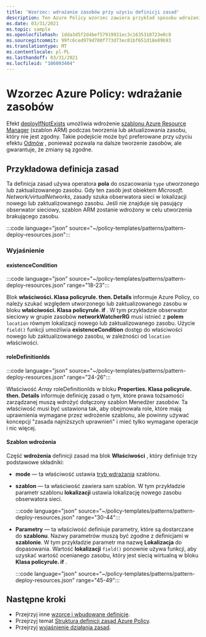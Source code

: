 ```yaml
---
title: 'Wzorzec: wdrażanie zasobów przy użyciu definicji zasad'
description: Ten Azure Policy wzorzec zawiera przykład sposobu wdrażania zasobów przy użyciu definicji zasad deployIfNotExists.
ms.date: 03/31/2021
ms.topic: sample
ms.openlocfilehash: 1dda3d5f2d4bef57919931ec3c1635310723e0c8
ms.sourcegitcommit: 99fc6ced979d780f773d73ec01bf651d18e89b93
ms.translationtype: MT
ms.contentlocale: pl-PL
ms.lasthandoff: 03/31/2021
ms.locfileid: "106093404"
---
```

# <a name="azure-policy-pattern-deploy-resources"></a>Wzorzec Azure Policy: wdrażanie zasobów

Efekt [deployIfNotExists](../concepts/effects.md#deployifnotexists) umożliwia wdrożenie [szablonu Azure Resource Manager](../../../azure-resource-manager/templates/overview.md) (szablon ARM) podczas tworzenia lub aktualizowania zasobu, który nie jest zgodny. Takie podejście może być preferowane przy użyciu efektu [Odmów](../concepts/effects.md#deny) , ponieważ pozwala na dalsze tworzenie zasobów, ale gwarantuje, że zmiany są zgodne.

## <a name="sample-policy-definition"></a>Przykładowa definicja zasad

Ta definicja zasad używa operatora **pola** do oszacowania `type` utworzonego lub zaktualizowanego zasobu. Gdy ten zasób jest obiektem _Microsoft. Network/virtualNetworks_, zasady szuka obserwatora sieci w lokalizacji nowego lub zaktualizowanego zasobu. Jeśli nie znajduje się pasujący obserwator sieciowy, szablon ARM zostanie wdrożony w celu utworzenia brakującego zasobu.

:::code language="json" source="~/policy-templates/patterns/pattern-deploy-resources.json":::

### <a name="explanation"></a>Wyjaśnienie

#### <a name="existencecondition"></a>existenceCondition

:::code language="json" source="~/policy-templates/patterns/pattern-deploy-resources.json" range="18-23":::

Blok **właściwości. Klasa policyrule. then. Details** informuje Azure Policy, co należy szukać względem utworzonego lub zaktualizowanego zasobu w bloku **właściwości. Klasa policyrule. if** . W tym przykładzie obserwator sieciowy w grupie zasobów **networkWatcherRG** musi istnieć z **polem** `location` równym lokalizacji nowego lub zaktualizowanego zasobu. Użycie `field()` funkcji umożliwia **existenceCondition** dostęp do właściwości nowego lub zaktualizowanego zasobu, w zależności od `location` właściwości.

#### <a name="roledefinitionids"></a>roleDefinitionIds

:::code language="json" source="~/policy-templates/patterns/pattern-deploy-resources.json" range="24-26":::

Właściwość  _Array_ roleDefinitionIds w bloku **Properties. Klasa policyrule. then. Details** informuje definicję zasad o tym, które prawa tożsamości zarządzanej muszą wdrożyć dołączony szablon Menedżer zasobów. Ta właściwość musi być ustawiona tak, aby obejmowała role, które mają uprawnienia wymagane przez wdrożenie szablonu, ale powinny używać koncepcji "zasada najniższych uprawnień" i mieć tylko wymagane operacje i nic więcej.

#### <a name="deployment-template"></a>Szablon wdrożenia

Część **wdrożenia** definicji zasad ma blok **Właściwości** , który definiuje trzy podstawowe składniki:

- **mode** — ta właściwość ustawia [tryb wdrażania](../../../azure-resource-manager/templates/deployment-modes.md) szablonu.

- **szablon** — ta właściwość zawiera sam szablon. W tym przykładzie parametr szablonu **lokalizacji** ustawia lokalizację nowego zasobu obserwatora sieci.

  :::code language="json" source="~/policy-templates/patterns/pattern-deploy-resources.json" range="30-44":::
  
- **Parametry** — ta właściwość definiuje parametry, które są dostarczane do **szablonu**. Nazwy parametrów muszą być zgodne z definicjami w **szablonie**. W tym przykładzie parametr ma nazwę **Lokalizacja** do dopasowania. Wartość **lokalizacji** `field()` ponownie używa funkcji, aby uzyskać wartość ocenianego zasobu, który jest siecią wirtualną w bloku **Klasa policyrule. if** .

  :::code language="json" source="~/policy-templates/patterns/pattern-deploy-resources.json" range="45-49":::

## <a name="next-steps"></a>Następne kroki

- Przejrzyj inne [wzorce i wbudowane definicje](./index.md).
- Przejrzyj temat [Struktura definicji zasad Azure Policy](../concepts/definition-structure.md).
- Przejrzyj [wyjaśnienie działania zasad](../concepts/effects.md).